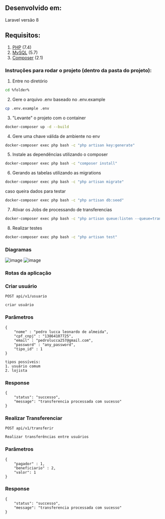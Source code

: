 ## Desenvolvido em:
Laravel versão 8

## Requisitos:
1. [PHP](https://www.php.net/) (7.4)
2. [MySQL](https://www.mysql.com) (5.7)
3. [Composer](https://getcomposer.org/) (2.1)

### Instruções para rodar o projeto (dentro da pasta do projeto):

1. Entre no diretório

```sh
cd %folder%
```

2. Gere o arquivo .env baseado no .env.example

```sh
cp .env.example .env
```

3. "Levante" o projeto com o container

```sh
docker-composer up -d --build
```

4. Gere uma chave válida de ambiente no env

```sh
docker-composer exec php bash -c "php artisan key:generate"
```

5. Instale as dependências utilizando o composer

```sh
docker-composer exec php bash -c "composer install"
```

6. Gerando as tabelas utilizando as migrations

```sh
docker-composer exec php bash -c "php artisan migrate"
```

caso queira dados para testar

```sh
docker-composer exec php bash -c "php artisan db:seed"
```

7. Ativar os Jobs de processando de transferencias

```bash
docker-composer exec php bash -c "php artisan queue:listen --queue=transferencias"
```

8. Realizar testes

```bash
docker-composer exec php bash -c "php artisan test"
```

### Diagramas

![image](https://user-images.githubusercontent.com/31326015/129606983-666d04d3-6486-4f24-a448-2e5628b39319.png)
![image](https://user-images.githubusercontent.com/31326015/129606632-d1a4cf52-9e50-4632-906d-3a5a3194007f.png)
### Rotas da aplicação
### Criar usuário
`POST api/v1/usuario`

    criar usuário
    
### Parâmetros

    {
        "nome" : "pedro lucca leonardo de almeida",
        "cpf_cnpj" : "13864107725",
        "email" : "pedrolucca257@gmail.com",
        "password" : "any_password",
        "tipo_id" : 1
    }
    
    tipos possíveis:
    1. usuário comum
    2. lojista
    
### Response

    {
        "status": "successo",
        "message": "transferencia processada com sucesso"
    }


### Realizar Transferenciar

`POST api/v1/transferir`

    Realizar transferências entre usuários
    
### Parâmetros

    {
        "pagador" : 1,
	    "beneficiario" : 2,
        "valor": 1
    }

### Response

    {
        "status": "successo",
        "message": "transferencia processada com sucesso"
    }
